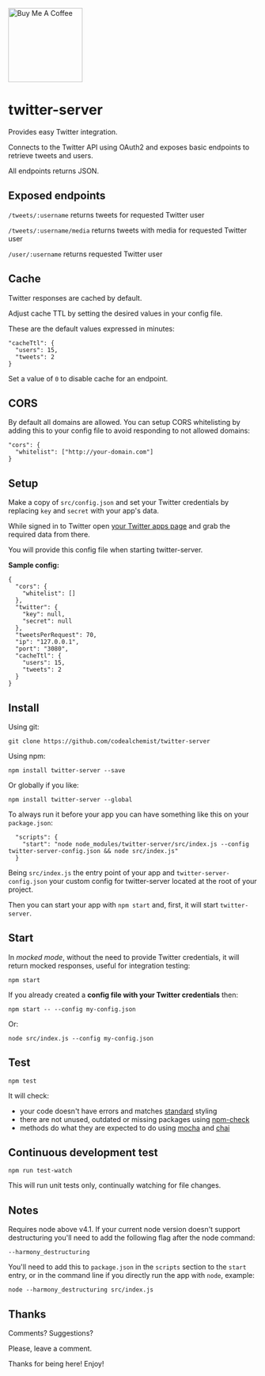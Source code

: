 <a href="https://www.buymeacoffee.com/codealchemist" target="_blank"><img src="https://cdn.buymeacoffee.com/buttons/default-black.png" alt="Buy Me A Coffee" width="150px"></a>

# twitter-server
Provides easy Twitter integration.

Connects to the Twitter API using OAuth2 and exposes basic endpoints to retrieve tweets and users.

All endpoints returns JSON.

## Exposed endpoints
`/tweets/:username`
returns tweets for requested Twitter user

`/tweets/:username/media`
returns tweets with media for requested Twitter user

`/user/:username`
returns requested Twitter user

## Cache

Twitter responses are cached by default.

Adjust cache TTL by setting the desired values in your config file.

These are the default values expressed in minutes:

```
"cacheTtl": {
  "users": 15,
  "tweets": 2
}
```

Set a value of `0` to disable cache for an endpoint.

## CORS

By default all domains are allowed.
You can setup CORS whitelisting by adding this to your config file to avoid responding to not allowed domains:

```
"cors": {
  "whitelist": ["http://your-domain.com"]
}
```

## Setup
Make a copy of `src/config.json` and set your Twitter credentials by replacing `key` and `secret` with your app's data.

While signed in to Twitter open [your Twitter apps page](https://apps.twitter.com) and grab the required data from there.

You will provide this config file when starting twitter-server.

**Sample config:**
```
{
  "cors": {
    "whitelist": []
  },
  "twitter": {
    "key": null,
    "secret": null
  },
  "tweetsPerRequest": 70,
  "ip": "127.0.0.1",
  "port": "3080",
  "cacheTtl": {
    "users": 15,
    "tweets": 2
  }
}
```


## Install

Using git:

`git clone https://github.com/codealchemist/twitter-server`

Using npm:

`npm install twitter-server --save`

Or globally if you like:

`npm install twitter-server --global`

To always run it before your app you can have something like this on your `package.json`:

```
  "scripts": {
    "start": "node node_modules/twitter-server/src/index.js --config twitter-server-config.json && node src/index.js"
  }
```

Being `src/index.js` the entry point of your app and `twitter-server-config.json` your custom config for twitter-server located at the root of your project.

Then you can start your app with `npm start` and, first, it will start `twitter-server`.

## Start

In *mocked mode*, without the need to provide Twitter credentials, it will return mocked responses, useful for integration testing:

`npm start`

If you already created a **config file with your Twitter credentials** then:

`npm start -- --config my-config.json`

Or:

`node src/index.js --config my-config.json`

## Test
`npm test`

It will check:
- your code doesn't have errors and matches [standard](https://github.com/feross/standard) styling
- there are not unused, outdated or missing packages using [npm-check](https://www.npmjs.com/package/npm-check)
- methods do what they are expected to do using [mocha](https://mochajs.org) and [chai](http://chaijs.com)

## Continuous development test
`npm run test-watch`

This will run unit tests only, continually watching for file changes.


## Notes

Requires node above v4.1.
If your current node version doesn't support destructuring you'll need to add the following flag after the node command:

`--harmony_destructuring`

You'll need to add this to `package.json` in the `scripts` section to the `start` entry, or in the command line if you directly run the app with `node`, example:

`node --harmony_destructuring src/index.js`

## Thanks

Comments? Suggestions?

Please, leave a comment.

Thanks for being here! Enjoy!

